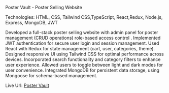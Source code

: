 Poster Vault - Poster Selling Website


Technologies: HTML, CSS, Tailwind CSS,TypeScript, React,Redux, Node.js, Express, MongoDB, JWT


Developed a full-stack poster selling website with admin panel for poster management (CRUD operations) role-based access control .
Implemented JWT authentication for secure user login and session management.
Used React with Redux for state management (cart, user, categories, theme).
Designed responsive UI using Tailwind CSS for optimal performance across devices.
Incorporated search functionality and category filters to enhance user experience.
Allowed users to toggle between light and dark modes for user convenience.
Integrated MongoDB for persistent data storage, using Mongoose for schema-based management.

Live  Url:  [Poster Vault](https://poster-vault-project-1.netlify.app/)
